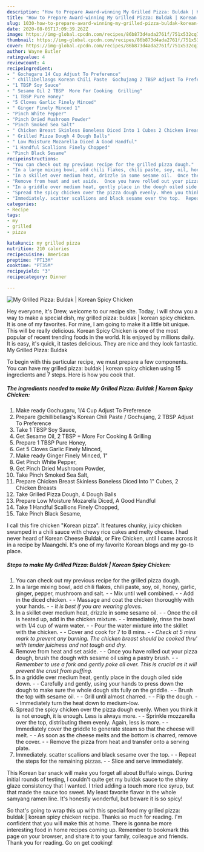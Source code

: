 ```yaml
---
description: "How to Prepare Award-winning My Grilled Pizza: Buldak | Korean Spicy Chicken"
title: "How to Prepare Award-winning My Grilled Pizza: Buldak | Korean Spicy Chicken"
slug: 1030-how-to-prepare-award-winning-my-grilled-pizza-buldak-korean-spicy-chicken
date: 2020-08-05T17:09:39.262Z
image: https://img-global.cpcdn.com/recipes/86b873d4ada2761f/751x532cq70/my-grilled-pizza-buldak-korean-spicy-chicken-recipe-main-photo.jpg
thumbnail: https://img-global.cpcdn.com/recipes/86b873d4ada2761f/751x532cq70/my-grilled-pizza-buldak-korean-spicy-chicken-recipe-main-photo.jpg
cover: https://img-global.cpcdn.com/recipes/86b873d4ada2761f/751x532cq70/my-grilled-pizza-buldak-korean-spicy-chicken-recipe-main-photo.jpg
author: Wayne Butler
ratingvalue: 4
reviewcount: 4
recipeingredient:
- " Gochugaru 14 Cup Adjust To Preference"
- " chillibellasgs Korean Chili Paste  Gochujang 2 TBSP Adjust To Preference"
- "1 TBSP Soy Sauce"
- " Sesame Oil 2 TBSP  More For Cooking  Grilling"
- "1 TBSP Pure Honey"
- "5 Cloves Garlic Finely Minced"
- " Ginger Finely Minced 1"
- "Pinch White Pepper"
- "Pinch Dried Mushroom Powder"
- "Pinch Smoked Sea Salt"
- " Chicken Breast Skinless Boneless Diced Into 1 Cubes 2 Chicken Breasts"
- " Grilled Pizza Dough 4 Dough Balls"
- " Low Moisture Mozarella Diced A Good Handful"
- "1 Handful Scallions Finely Chopped"
- "Pinch Black Sesame"
recipeinstructions:
- "You can check out my previous recipe for the grilled pizza dough."
- "In a large mixing bowl, add chili flakes, chili paste, soy, oil, honey, garlic, ginger, pepper, mushroom and salt.  Mix until well combined.  Add in the diced chicken.  Massage and coat the chicken thoroughly with your hands.  *It is best if you are wearing gloves.*"
- "In a skillet over medium heat, drizzle in some sesame oil.  Once the oil is heated up, add in the chicken mixture.  Immediately, rinse the bowl with 1/4 cup of warm water.  Pour the water mixture into the skillet with the chicken.  Cover and cook for 7 to 8 mins.  *Check at 5 mins mark to prevent any burning. The chicken breast should be cooked thru&#39; with tender juiciness and not tough and dry.*"
- "Remove from heat and set aside.  Once you have rolled out your pizza dough, brush the dough with sesame oil using a pastry brush.   *Remember to use a fork and gently poke all over. This is crucial as it will prevent the crust from puffing.*"
- "In a griddle over medium heat, gently place in the dough oiled side down.   Carefully and gently, using your hands to press down the dough to make sure the whole dough sits fully on the griddle.   Brush the top with sesame oil.   Grill until almost charred.   Flip the dough.   Immediately turn the heat down to medium-low."
- "Spread the spicy chicken over the pizza dough evenly. When you think it is not enough, it is enough. Less is always more.  Sprinkle mozzarella over the top, distributing them evenly. Again, less is more.  Immediately cover the griddle to generate steam so that the cheese will melt.   As soon as the cheese melts and the bottom is charred, remove the cover.   Remove the pizza from heat and transfer onto a serving plate."
- "Immediately. scatter scallions and black sesame over the top.  Repeat the steps for the remaining pizzas.   Slice and serve immediately."
categories:
- Recipe
tags:
- my
- grilled
- pizza

katakunci: my grilled pizza 
nutrition: 210 calories
recipecuisine: American
preptime: "PT13M"
cooktime: "PT35M"
recipeyield: "3"
recipecategory: Dinner

---
```



![My Grilled Pizza: Buldak | Korean Spicy Chicken](https://img-global.cpcdn.com/recipes/86b873d4ada2761f/751x532cq70/my-grilled-pizza-buldak-korean-spicy-chicken-recipe-main-photo.jpg)

Hey everyone, it's Drew, welcome to our recipe site. Today, I will show you a way to make a special dish, my grilled pizza: buldak | korean spicy chicken. It is one of my favorites. For mine, I am going to make it a little bit unique. This will be really delicious.
 Korean Spicy Chicken is one of the most popular of recent trending foods in the world. It is enjoyed by millions daily. It is easy, it's quick, it tastes delicious. They are nice and they look fantastic. My Grilled Pizza: Buldak 


To begin with this particular recipe, we must prepare a few components. You can have my grilled pizza: buldak | korean spicy chicken using 15 ingredients and 7 steps. Here is how you cook that.

<!--inarticleads1-->

##### The ingredients needed to make My Grilled Pizza: Buldak | Korean Spicy Chicken:

1. Make ready  Gochugaru, 1/4 Cup Adjust To Preference
1. Prepare  @chillibellasg&#39;s Korean Chili Paste / Gochujang, 2 TBSP Adjust To Preference
1. Take 1 TBSP Soy Sauce,
1. Get  Sesame Oil, 2 TBSP + More For Cooking &amp; Grilling
1. Prepare 1 TBSP Pure Honey,
1. Get 5 Cloves Garlic Finely Minced,
1. Make ready  Ginger Finely Minced, 1&#34;
1. Get Pinch White Pepper,
1. Get Pinch Dried Mushroom Powder,
1. Take Pinch Smoked Sea Salt,
1. Prepare  Chicken Breast Skinless Boneless Diced Into 1&#34; Cubes, 2 Chicken Breasts
1. Take  Grilled Pizza Dough, 4 Dough Balls
1. Prepare  Low Moisture Mozarella Diced, A Good Handful
1. Take 1 Handful Scallions Finely Chopped,
1. Take Pinch Black Sesame,


I call this fire chicken &#34;Korean pizza&#34;. It features chunky, juicy chicken swamped in a chili sauce with chewy rice cakes and melty cheese. I had never heard of Korean Cheese Buldak, or Fire Chicken, until I came across it in a recipe by Maangchi. It&#39;s one of my favorite Korean blogs and my go-to place. 

<!--inarticleads2-->

##### Steps to make My Grilled Pizza: Buldak | Korean Spicy Chicken:

1. You can check out my previous recipe for the grilled pizza dough.
1. In a large mixing bowl, add chili flakes, chili paste, soy, oil, honey, garlic, ginger, pepper, mushroom and salt. -  - Mix until well combined. -  - Add in the diced chicken. -  - Massage and coat the chicken thoroughly with your hands. -  - *It is best if you are wearing gloves.*
1. In a skillet over medium heat, drizzle in some sesame oil. -  - Once the oil is heated up, add in the chicken mixture. -  - Immediately, rinse the bowl with 1/4 cup of warm water. -  - Pour the water mixture into the skillet with the chicken. -  - Cover and cook for 7 to 8 mins. -  - *Check at 5 mins mark to prevent any burning. The chicken breast should be cooked thru&#39; with tender juiciness and not tough and dry.*
1. Remove from heat and set aside. -  - Once you have rolled out your pizza dough, brush the dough with sesame oil using a pastry brush.  -  - *Remember to use a fork and gently poke all over. This is crucial as it will prevent the crust from puffing.*
1. In a griddle over medium heat, gently place in the dough oiled side down.  -  - Carefully and gently, using your hands to press down the dough to make sure the whole dough sits fully on the griddle.  -  - Brush the top with sesame oil.  -  - Grill until almost charred.  -  - Flip the dough.  -  - Immediately turn the heat down to medium-low.
1. Spread the spicy chicken over the pizza dough evenly. When you think it is not enough, it is enough. Less is always more. -  - Sprinkle mozzarella over the top, distributing them evenly. Again, less is more. -  - Immediately cover the griddle to generate steam so that the cheese will melt.  -  - As soon as the cheese melts and the bottom is charred, remove the cover.  -  - Remove the pizza from heat and transfer onto a serving plate.
1. Immediately. scatter scallions and black sesame over the top. -  - Repeat the steps for the remaining pizzas.  -  - Slice and serve immediately.


This Korean bar snack will make you forget all about Buffalo wings. During initial rounds of testing, I couldn&#39;t quite get my buldak sauce to the shiny glaze consistency that I wanted. I tried adding a touch more rice syrup, but that made the sauce too sweet. My least favorite flavor in the whole samyang ramen line. It&#39;s honestly wonderful, but beware it is so spicy! 

So that's going to wrap this up with this special food my grilled pizza: buldak | korean spicy chicken recipe. Thanks so much for reading. I'm confident that you will make this at home. There is gonna be more interesting food in home recipes coming up. Remember to bookmark this page on your browser, and share it to your family, colleague and friends. Thank you for reading. Go on get cooking!
